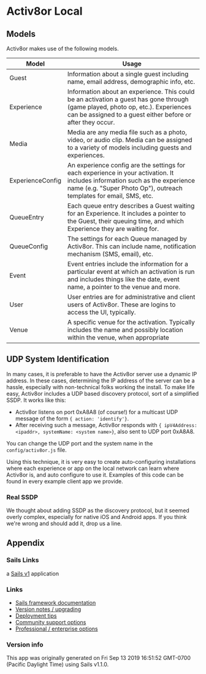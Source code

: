 # Activ8or Local

## Models
Activ8or makes use of the following models.

| Model  | Usage |
| ---------- | ----- |
| Guest | Information about a single guest including name, email address, demographic info, etc. |
| Experience | Information about an experience. This could be an activation a guest has gone through (game played, photo op, etc.). Experiences can be assigned to a guest either before or after they occur.
| Media | Media are any media file such as a photo, video, or audio clip. Media can be assigned to a variety of models including guests and experiences.
| ExperienceConfig | An experience config are the settings for each experience in your activation. It includes information such as the experience name (e.g. "Super Photo Op"), outreach templates for email, SMS, etc.
| QueueEntry | Each queue entry describes a Guest waiting for an Experience. It includes a pointer to the Guest, their queuing time, and which Experience they are waiting for. |
| QueueConfig | The settings for each Queue managed by Activ8or. This can include name, notification mechanism (SMS, email), etc. |
| Event | Event entries include the information for a particular event at which an activation is run and includes things like the date, event name, a pointer to the venue  and more. |
| User | User entries are for administrative and client users of Activ8or. These are logins to access the UI, typically.
| Venue | A specific venue for the activation. Typically includes the name and possibly location within the venue, when appropriate



## UDP System Identification
In many cases, it is preferable to have the Activ8or server use a dynamic IP address. In these cases, determining the
IP address of the server can be a hassle, especially with non-technical folks working the install. To make life easy,
Activ8or includes a UDP based discovery protocol, sort of a simplified SSDP. It works like this:
- Activ8or listens on port 0xA8A8 (of course!) for a multicast UDP message of the form `{ action: 'identify'}`. 
- After receiving such a message, Activ8or responds with `{ ipV4Address: <ipaddr>, systemName: <system name>}`, also sent to UDP port 0xA8A8.

You can change the UDP port and the system name in the `config/activ8or.js` file.

Using this technique, it is very easy to create auto-configuring installations where each experience or app on the
local network can learn where Activ8or is, and auto configure to use it. Examples of this code can be found in every
example client app we provide.

### Real SSDP
We thought about adding SSDP as the discovery protocol, but it seemed overly complex, especially for native iOS and Android apps. If you
think we're wrong and should add it, drop us a line.


## Appendix
### Sails Links

a [Sails v1](https://sailsjs.com) application


### Links

+ [Sails framework documentation](https://sailsjs.com/get-started)
+ [Version notes / upgrading](https://sailsjs.com/documentation/upgrading)
+ [Deployment tips](https://sailsjs.com/documentation/concepts/deployment)
+ [Community support options](https://sailsjs.com/support)
+ [Professional / enterprise options](https://sailsjs.com/enterprise)


### Version info

This app was originally generated on Fri Sep 13 2019 16:51:52 GMT-0700 (Pacific Daylight Time) using Sails v1.1.0.
